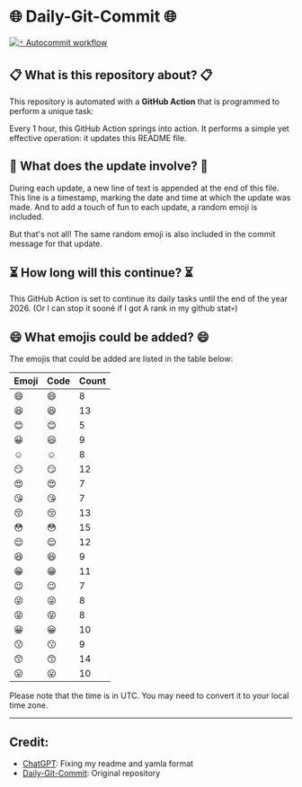 # 🌐 Daily-Git-Commit 🌐

[![🃏 Autocommit workflow](https://github.com/kleqing/git-auto-commit/actions/workflows/main.yaml/badge.svg?event=check_run)](https://github.com/kleqing/git-auto-commit/actions/workflows/main.yaml)

## 📋 What is this repository about? 📋

This repository is automated with a **GitHub Action** that is programmed to perform a unique task:

Every 1 hour, this GitHub Action springs into action. It performs a simple yet effective operation: it updates this README file.

## 🔄 What does the update involve? 🔄

During each update, a new line of text is appended at the end of this file. This line is a timestamp, marking the date and time at which the update was made. And to add a touch of fun to each update, a random emoji is included.

But that's not all! The same random emoji is also included in the commit message for that update.

## ⏳ How long will this continue? ⏳

This GitHub Action is set to continue its daily tasks until the end of the year 2026. (Or I can stop it soonẻ if I got A rank in my github stat💀)

## 😄 What emojis could be added? 😄

The emojis that could be added are listed in the table below:

| Emoji | Code | Count |
| --- | --- | --- |
| 😄 | :smile: | 8 |
| 😆 | :laughing: | 13 |
| 😊 | :blush: | 5 |
| 😀 | :smiley: | 9 |
| ☺️ | :relaxed: | 8 |
| 😏 | :smirk: | 12 |
| 😍 | :heart_eyes: | 7 |
| 😘 | :kissing_heart: | 7 |
| 😚 | :kissing_closed_eyes: | 13 |
| 😳 | :flushed: | 15 |
| 😌 | :relieved: | 12 |
| 😆 | :satisfied: | 9 |
| 😁 | :grin: | 11 |
| 😉 | :wink: | 7 |
| 😜 | :stuck_out_tongue_winking_eye: | 8 |
| 😝 | :stuck_out_tongue_closed_eyes: | 8 |
| 😀 | :grinning: | 10 |
| 😗 | :kissing: | 9 |
| 😙 | :kissing_smiling_eyes: | 14 |
| 😛 | :stuck_out_tongue: | 10 |

Please note that the time is in UTC. You may need to convert it to your local time zone.

---

## Credit:

- [ChatGPT](chatgpt.com): Fixing my readme and yamla format
- [Daily-Git-Commit](https://github.com/diegomarty/daily-git-commit): Original repository

